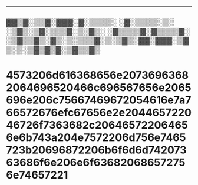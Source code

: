 
---
▓▓▒▓░▒▒▓░▓▓▓░▓░▒▒▒▒░ ░▓░▒▒▒▒░▒░ ░▒▓▒░▒▓░▒▒▒▓░▒░▓▒░ ░▓▒▒▒▒▓░▓▒▒▒▒▓░ ░▒▓▒▒▓▒░▓▒░▒░▒▒▒▓░▒░▒▓▒░▓▓░▓▓▓░▒▓▒░▒░▒▓▒▓▒▓░▒▓▒▒▓▒
---

# 4573206d616368656e20736963682064696520466c696567656e2065696e206c75667469672054616e7a766572676efc67656e2e204465722046726f7363682c206465722064656e6b743a204e7572206d756e7465723b20696872206b6f6d6d74207363686f6e206e6f636820686572756e74657221
